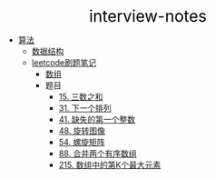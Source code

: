 <center><a href="#" target="_Self" style="font-size:28px;text-decoration:none;color:#000000;">interview-notes</a></center>

* [算法](算法/)
  * [数据结构](算法/数据结构/)
  * [leetcode刷题笔记](算法/leetcode/)
    * [数组](算法/leetcode/array/)
    * 题目
      * [15. 三数之和](算法/leetcode/array/15.%20三数之和)
      * [31. 下一个排列](算法/leetcode/array/31.%20下一个排列)
      * [41. 缺失的第一个整数](算法/leetcode/array/41.%20缺失的第一个整数)
      * [48. 旋转图像](算法/leetcode/array/48.%20旋转图像)
      * [54. 螺旋矩阵](算法/leetcode/array/54.%20螺旋矩阵)
      * [88. 合并两个有序数组](算法/leetcode/array/88.%20合并两个有序数组)
      * [215. 数组中的第K个最大元素](算法/leetcode/array/215.%20数组中的第K个最大元素)

